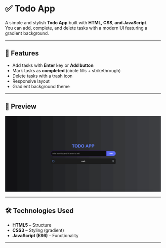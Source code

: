 # ✅ Todo App

A simple and stylish **Todo App** built with **HTML, CSS, and JavaScript**.  
You can add, complete, and delete tasks with a modern UI featuring a gradient background.

---

## 🚀 Features
- Add tasks with **Enter** key or **Add button**
- Mark tasks as **completed** (circle fills + strikethrough)
- Delete tasks with a trash icon
- Responsive layout
- Gradient background theme

---

## 📸 Preview
![App Screenshot](./Screenshot.png)  


---

## 🛠️ Technologies Used

* **HTML5** – Structure
* **CSS3** – Styling (gradient)
* **JavaScript (ES6)** – Functionality

---




